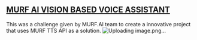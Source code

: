 ## [MURF AI VISION BASED VOICE ASSISTANT](https://murf.ai/)
This was a challenge given by MURF.AI team to create a innovative project that uses MURF TTS API as a solution. 
![Uploading image.png…]()
